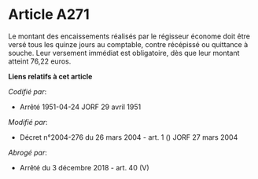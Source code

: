 # Article A271

Le montant des encaissements réalisés par le régisseur économe doit être versé tous les quinze jours au comptable, contre
récépissé ou quittance à souche. Leur versement immédiat est obligatoire, dès que leur montant atteint 76,22 euros.

**Liens relatifs à cet article**

_Codifié par_:

  - Arrêté 1951-04-24 JORF 29 avril 1951

_Modifié par_:

  - Décret n°2004-276 du 26 mars 2004 - art. 1 () JORF 27 mars 2004

_Abrogé par_:

  - Arrêté du 3 décembre 2018 - art. 40 (V)
